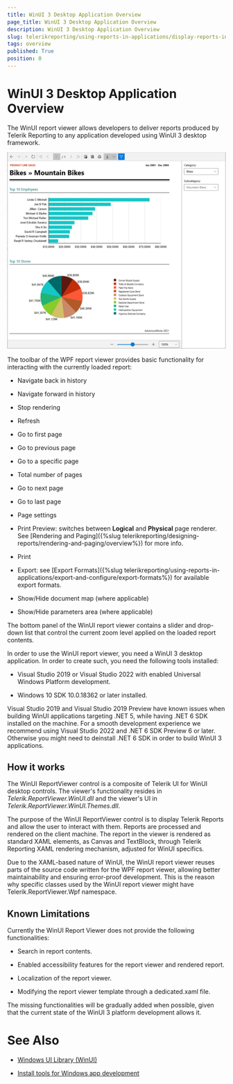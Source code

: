 ```yaml
---
title: WinUI 3 Desktop Application Overview
page_title: WinUI 3 Desktop Application Overview
description: WinUI 3 Desktop Application Overview
slug: telerikreporting/using-reports-in-applications/display-reports-in-applications/winui-3-desktop-application/overview
tags: overview
published: True
position: 0
---
```


# WinUI 3 Desktop Application Overview

The WinUI report viewer allows developers to deliver reports produced by Telerik Reporting to any application developed using WinUI 3 desktop framework. 

  ![winui-report-viewer](images/WinUIReportViewer/winui-report-viewer.png)

The toolbar of the WPF report viewer provides basic functionality for interacting with the currently loaded report: 

* Navigate back in history

* Navigate forward in history

* Stop rendering

* Refresh

* Go to first page

* Go to previous page

* Go to a specific page

* Total number of pages

* Go to next page

* Go to last page

* Page settings

* Print Preview: switches between __Logical__ and __Physical__ page renderer. See [Rendering and Paging]({%slug telerikreporting/designing-reports/rendering-and-paging/overview%}) for more info. 

* Print

* Export: see [Export Formats]({%slug telerikreporting/using-reports-in-applications/export-and-configure/export-formats%}) for available export formats. 

* Show/Hide document map (where applicable)

* Show/Hide parameters area (where applicable)

The bottom panel of the WinUI report viewer contains a slider and drop-down list that control the current zoom level applied on the loaded report contents. 

In order to use the WinUI report viewer, you need a WinUI 3 desktop application. In order to create such, you need the following tools installed: 

* Visual Studio 2019 or Visual Studio 2022 with enabled Universal Windows Platform development.

* Windows 10 SDK 10.0.18362 or later installed.

Visual Studio 2019 and Visual Studio 2019 Preview have known issues when building WinUI applications targeting .NET 5, while having .NET 6 SDK installed on the machine. For a smooth development experience we recommend using Visual Studio 2022 and .NET 6 SDK Preview 6 or later. Otherwise you might need to deinstall .NET 6 SDK in order to build WinUI 3 applications. 

## How it works

The WinUI ReportViewer control is a composite of Telerik UI for WinUI desktop controls. The viewer's functionality resides in _Telerik.ReportViewer.WinUI.dll_ and the viewer's UI in _Telerik.ReportViewer.WinUI.Themes.dll_. 

The purpose of the WinUI ReportViewer control is to display Telerik Reports and allow the user to interact with them. Reports are processed and rendered on the client machine. The report in the viewer is rendered as standard XAML elements, as Canvas and TextBlock, through Telerik Reporting XAML rendering mechanism, adjusted for WinUI specifics. 

Due to the XAML-based nature of WinUI, the WinUI report viewer reuses parts of the source code written for the WPF report viewer, allowing better maintainability and ensuring error-proof development. This is the reason why specific classes used by the WinUI report viewer might have Telerik.ReportViewer.Wpf namespace. 

## Known Limitations

Currently the WinUI Report Viewer does not provide the following functionalities: 

* Search in report contents.

* Enabled accessibility features for the report viewer and rendered report.

* Localization of the report viewer.

* Modifying the report viewer template through a dedicated.xaml file. 

The missing functionalities will be gradually added when possible, given that the current state of the WinUI 3 platform development allows it. 

# See Also

* [Windows UI Library (WinUI)](https://docs.microsoft.com/en-us/windows/apps/winui/)

* [Install tools for Windows app development](https://docs.microsoft.com/en-us/windows/apps/windows-app-sdk/set-up-your-development-environment#required-workloads-and-components)
